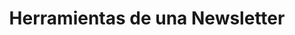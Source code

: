 ---
title: 'Herramientas de una Newsletter'
link: 'https://terminaldelinux.com/terminal/'
summary: 'Lo que necesitas para la creacion personalizada para newsletters semanales.'
tags: ['education', 'ideas']
---